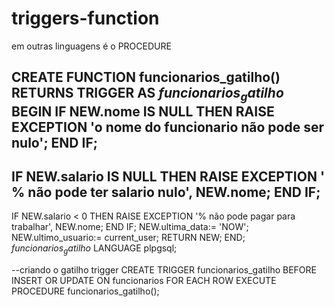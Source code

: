 # triggers-function
em outras linguagens é o PROCEDURE

CREATE FUNCTION funcionarios_gatilho() RETURNS TRIGGER AS $funcionarios_gatilho$
  BEGIN
  IF NEW.nome IS NULL THEN
    RAISE EXCEPTION 'o nome do funcionario não pode ser nulo';
  END IF;
  --
IF NEW.salario IS NULL THEN
    RAISE EXCEPTION ' % não pode ter salario nulo', NEW.nome;
  END IF;
  --
IF NEW.salario < 0 THEN
    RAISE EXCEPTION '% não pode pagar para trabalhar', NEW.nome;
  END IF;
  NEW.ultima_data:= 'NOW';
  NEW.ultimo_usuario:= current_user;
  RETURN NEW;
  END;
  $funcionarios_gatilho$
  LANGUAGE plpgsql;
  
  --criando o gatilho trigger
  CREATE TRIGGER funcionarios_gatilho BEFORE
  INSERT OR UPDATE ON  funcionarios
  FOR EACH ROW EXECUTE PROCEDURE funcionarios_gatilho();
  
  
